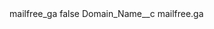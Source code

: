 <?xml version="1.0" encoding="UTF-8"?>
<CustomMetadata xmlns="http://soap.sforce.com/2006/04/metadata" xmlns:xsi="http://www.w3.org/2001/XMLSchema-instance" xmlns:xsd="http://www.w3.org/2001/XMLSchema">
    <label>mailfree_ga</label>
    <protected>false</protected>
    <values>
        <field>Domain_Name__c</field>
        <value xsi:type="xsd:string">mailfree.ga</value>
    </values>
</CustomMetadata>
